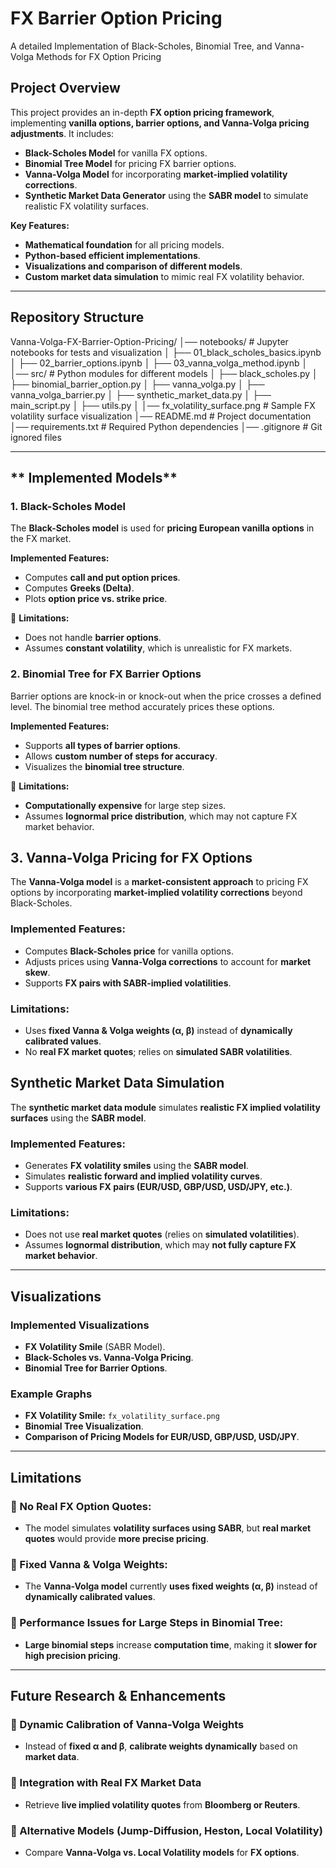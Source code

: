 # **FX Barrier Option Pricing**
A detailed Implementation of Black-Scholes, Binomial Tree, and Vanna-Volga Methods for FX Option Pricing

## **Project Overview**
This project provides an in-depth **FX option pricing framework**, implementing **vanilla options, barrier options, and Vanna-Volga pricing adjustments**. It includes:

- **Black-Scholes Model** for vanilla FX options.
- **Binomial Tree Model** for pricing FX barrier options.
- **Vanna-Volga Model** for incorporating **market-implied volatility corrections**.
- **Synthetic Market Data Generator** using the **SABR model** to simulate realistic FX volatility surfaces.

**Key Features:**
- **Mathematical foundation** for all pricing models.
- **Python-based efficient implementations**.
- **Visualizations and comparison of different models**.
- **Custom market data simulation** to mimic real FX volatility behavior.

---

## **Repository Structure**
Vanna-Volga-FX-Barrier-Option-Pricing/ │── notebooks/ # Jupyter notebooks for tests and visualization │ ├── 01_black_scholes_basics.ipynb │ ├── 02_barrier_options.ipynb │ ├── 03_vanna_volga_method.ipynb │ │── src/ # Python modules for different models │ ├── black_scholes.py │ ├── binomial_barrier_option.py │ ├── vanna_volga.py │ ├── vanna_volga_barrier.py │ ├── synthetic_market_data.py │ ├── main_script.py │ ├── utils.py │ │── fx_volatility_surface.png # Sample FX volatility surface visualization │── README.md # Project documentation │── requirements.txt # Required Python dependencies │── .gitignore # Git ignored files

---

## ** Implemented Models**
### **1️. Black-Scholes Model**
The **Black-Scholes model** is used for **pricing European vanilla options** in the FX market. 

**Implemented Features:**
- Computes **call and put option prices**.
- Computes **Greeks (Delta)**.
- Plots **option price vs. strike price**.

🔹 **Limitations:**
- Does not handle **barrier options**.
- Assumes **constant volatility**, which is unrealistic for FX markets.


### **2️. Binomial Tree for FX Barrier Options**
Barrier options are knock-in or knock-out when the price crosses a defined level. The binomial tree method accurately prices these options.

**Implemented Features:**
- Supports **all types of barrier options**.
- Allows **custom number of steps for accuracy**.
- Visualizes the **binomial tree structure**.

🔹 **Limitations:**
- **Computationally expensive** for large step sizes.
- Assumes **lognormal price distribution**, which may not capture FX market behavior.


## **3️. Vanna-Volga Pricing for FX Options**
The **Vanna-Volga model** is a **market-consistent approach** to pricing FX options by incorporating **market-implied volatility corrections** beyond Black-Scholes.

### **Implemented Features:**
- Computes **Black-Scholes price** for vanilla options.
- Adjusts prices using **Vanna-Volga corrections** to account for **market skew**.
- Supports **FX pairs with SABR-implied volatilities**.

### **Limitations:**
- Uses **fixed Vanna & Volga weights (α, β)** instead of **dynamically calibrated values**.
- No **real FX market quotes**; relies on **simulated SABR volatilities**.

## **Synthetic Market Data Simulation**
The **synthetic market data module** simulates **realistic FX implied volatility surfaces** using the **SABR model**.

### **Implemented Features:**
- Generates **FX volatility smiles** using the **SABR model**.
- Simulates **realistic forward and implied volatility curves**.
- Supports **various FX pairs (EUR/USD, GBP/USD, USD/JPY, etc.)**.

### **Limitations:**
- Does not use **real market quotes** (relies on **simulated volatilities**).
- Assumes **lognormal distribution**, which may **not fully capture FX market behavior**.

---

## **Visualizations**
### **Implemented Visualizations**
- **FX Volatility Smile** (SABR Model).
- **Black-Scholes vs. Vanna-Volga Pricing**.
- **Binomial Tree for Barrier Options**.

### **Example Graphs**
- **FX Volatility Smile:** `fx_volatility_surface.png`
- **Binomial Tree Visualization**.
- **Comparison of Pricing Models for EUR/USD, GBP/USD, USD/JPY**.

---

## **Limitations**
### **🔹 No Real FX Option Quotes:**
- The model simulates **volatility surfaces using SABR**, but **real market quotes** would provide **more precise pricing**.

### **🔹 Fixed Vanna & Volga Weights:**
- The **Vanna-Volga model** currently **uses fixed weights (α, β)** instead of **dynamically calibrated values**.

### **🔹 Performance Issues for Large Steps in Binomial Tree:**
- **Large binomial steps** increase **computation time**, making it **slower for high precision pricing**.

---

## **Future Research & Enhancements**
### **🔹 Dynamic Calibration of Vanna-Volga Weights**
- Instead of **fixed α and β**, **calibrate weights dynamically** based on **market data**.

### **🔹 Integration with Real FX Market Data**
- Retrieve **live implied volatility quotes** from **Bloomberg or Reuters**.

### **🔹 Alternative Models (Jump-Diffusion, Heston, Local Volatility)**
- Compare **Vanna-Volga vs. Local Volatility models** for **FX options**.












